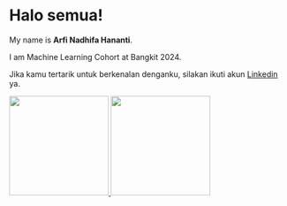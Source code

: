 # Halo semua! 

My name is **Arfi Nadhifa Hananti**.<br>

I am Machine Learning Cohort at Bangkit 2024.<br>

Jika kamu tertarik untuk berkenalan denganku, silakan ikuti akun [Linkedin](https://www.linkedin.com/in/arfinadhifahananti/) ya.

<p align="left">
<a href="https://github.com/Arfi3">
  <img height="180em" src="https://github-readme-stats-eight-theta.vercel.app/api?username=Arfi3&show_icons=true&theme=algolia&include_all_commits=true&count_private=true"/>
  <img height="180em" src="https://github-readme-stats-eight-theta.vercel.app/api/top-langs/?username=Arfi3&layout=compact&theme=algolia"/>
</a>
</p>
